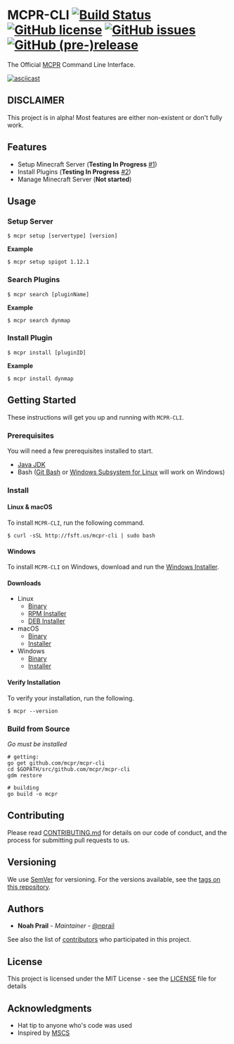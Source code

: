# MCPR-CLI [![Build Status](https://travis-ci.org/mcpr/mcpr-cli.svg?branch=master)](https://travis-ci.org/mcpr/mcpr-cli) [![GitHub license](https://img.shields.io/badge/license-MIT-blue.svg)](https://github.com/mcpr/mcpr-cli/blob/master/LICENSE) [![GitHub issues](https://img.shields.io/github/issues/mcpr/mcpr-cli.svg)](https://github.com/mcpr/mcpr-cli/issues) [![GitHub (pre-)release](https://img.shields.io/github/release/mcpr/mcpr-cli/all.svg)](https://github.com/mcpr/mcpr-cli)

The Official [MCPR](https://mcpr.io) Command Line Interface.

[![asciicast](https://asciinema.org/a/136232.png)](https://asciinema.org/a/136232)

## DISCLAIMER
This project is in alpha! Most features are either non-existent or don't fully work. 

## Features
- Setup Minecraft Server (**Testing In Progress** [#1](https://github.com/mcpr/mcpr-cli/issues/1))
- Install Plugins (**Testing In Progress** [#2](https://github.com/mcpr/mcpr-cli/issues/2))
- Manage Minecraft Server (**Not started**)

## Usage

### Setup Server
```
$ mcpr setup [servertype] [version]
```

**Example**
```
$ mcpr setup spigot 1.12.1
```

### Search Plugins
```
$ mcpr search [pluginName]
```

**Example**
```
$ mcpr search dynmap
```
### Install Plugin
```
$ mcpr install [pluginID]
```

**Example**
```
$ mcpr install dynmap
```
## Getting Started

These instructions will get you up and running with `MCPR-CLI`.

### Prerequisites

You will need a few prerequisites installed to start. 

* [Java JDK](https://docs.oracle.com/javase/8/docs/technotes/guides/install/install_overview.html)
* Bash ([Git Bash](https://git-scm.com/) or [Windows Subsystem for Linux](https://msdn.microsoft.com/en-us/commandline/wsl/install_guide) will work on Windows)

### Install
#### Linux & macOS
To install `MCPR-CLI`, run the following command.

```
$ curl -sSL http://fsft.us/mcpr-cli | sudo bash
```
#### Windows
To install `MCPR-CLI` on Windows, download and run the [Windows Installer](https://artifacts.filiosoft.com/mcpr-cli/windows/mcpr-cli-setup-stable-latest.exe). 

#### Downloads
- Linux 
    - [Binary](https://artifacts.filiosoft.com/mcpr-cli/linux/mcpr-stable)
    - [RPM Installer](https://artifacts.filiosoft.com/mcpr-cli/linux/mcpr-cli-stable-latest.noarch.rpm)
    - [DEB Installer](https://artifacts.filiosoft.com/mcpr-cli/linux/mcpr-cli_stable_latest_all.deb)
- macOS
    - [Binary](https://artifacts.filiosoft.com/mcpr-cli/darwin/mcpr-stable)
    - [Installer](https://artifacts.filiosoft.com/mcpr-cli/darwin/mcpr-cli-stable-latest.pkg)
- Windows
    - [Binary](https://artifacts.filiosoft.com/mcpr-cli/windows/mcpr-stable.exe)
    - [Installer](https://artifacts.filiosoft.com/mcpr-cli/windows/mcpr-cli-setup-stable-latest.exe)

#### Verify Installation
To verify your installation, run the following.
```
$ mcpr --version
```

### Build from Source
_Go must be installed_
```
# getting:
go get github.com/mcpr/mcpr-cli
cd $GOPATH/src/github.com/mcpr/mcpr-cli
gdm restore

# building
go build -o mcpr
```

## Contributing

Please read [CONTRIBUTING.md](https://github.com/mcpr/mcpr/blob/master/CONTRIBUTING.md) for details on our code of conduct, and the process for submitting pull requests to us.

## Versioning

We use [SemVer](http://semver.org/) for versioning. For the versions available, see the [tags on this repository](https://github.com/mcpr/mcpr-cli/tags). 

## Authors

* **Noah Prail** - *Maintainer* - [@nprail](https://github.com/nprail)

See also the list of [contributors](https://github.com/mcpr/mcpr-cli/contributors) who participated in this project.

## License

This project is licensed under the MIT License - see the [LICENSE](https://github.com/mcpr/mcpr-cli/blob/master/LICENSE) file for details

## Acknowledgments

* Hat tip to anyone who's code was used
* Inspired by [MSCS](https://github.com/MinecraftServerControl/mscs)
